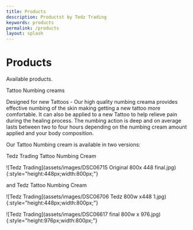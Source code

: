 ```yaml
---
title: Products
description: Productst by Tedz Trading
keywords: products
permalink: /products
layout: splash
---
```

# Products



Available products.

Tattoo Numbing creams

Designed for new Tattoos - Our high quality numbing creama provides effective numbing of the skin making getting a new tattoo more comfortable.
It can also be applied to a new Tattoo to help relieve pain during the healing process.
The numbing action is deep and on average lasts between two to four hours depending on the numbing cream amount applied and your body composition.

Our Tattoo Numbing cream is available in two versions:

Tedz Trading Tattoo Numbing Cream

![Tedz Trading](assets/images/DSC06715 Original 800x 448 final.jpg){:style="height:448px;width:800px;"}

and Tedz Tattoo Numbing Cream

![Tedz Trading](assets/images/DSC06706 Tedz 800w x448 1.jpg){:style="height:448px;width:800px;"}

![Tedz Trading](assets/images/DSC06617 final 800w x 976.jpg){:style="height:976px;width:800px;"}
